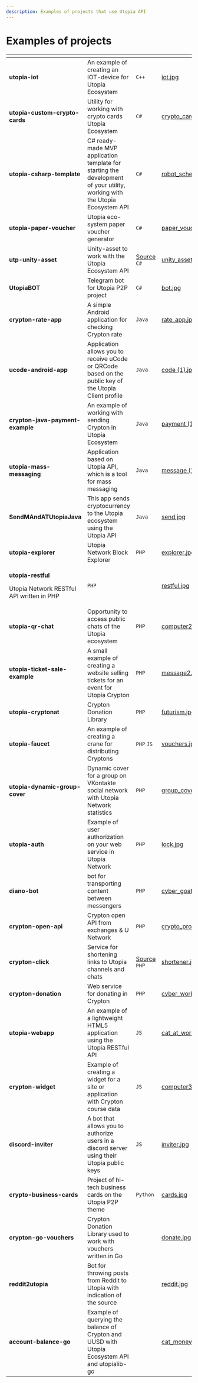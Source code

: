 ```yaml
---
description: Examples of projects that use Utopia API
---
```


# Examples of projects

<table data-view="cards"><thead><tr><th></th><th></th><th></th><th data-hidden data-card-cover data-type="files"></th><th data-hidden data-card-target data-type="content-ref"></th></tr></thead><tbody><tr><td><strong>utopia-iot</strong></td><td>An example of creating an IOT-device for Utopia Ecosystem</td><td><code>C++</code></td><td><a href=".gitbook/assets/iot.jpg">iot.jpg</a></td><td></td></tr><tr><td><strong>utopia-custom-crypto-cards</strong></td><td>Utility for working with crypto cards Utopia Ecosystem</td><td><code>C#</code></td><td><a href=".gitbook/assets/crypto_card.jpg">crypto_card.jpg</a></td><td><a href="https://github.com/utopia-opensource/utopia-custom-cryptocards">https://github.com/utopia-opensource/utopia-custom-cryptocards</a></td></tr><tr><td><strong>utopia-csharp-template</strong></td><td>C# ready-made MVP application template for starting the development of your utility, working with the Utopia Ecosystem API</td><td><code>C#</code></td><td><a href=".gitbook/assets/robot_scheme.jpg">robot_scheme.jpg</a></td><td><a href="https://github.com/utopia-opensource/utopia-csharp-template">https://github.com/utopia-opensource/utopia-csharp-template</a></td></tr><tr><td><strong>utopia-paper-voucher</strong></td><td>Utopia eco-system paper voucher generator</td><td><code>C#</code></td><td><a href=".gitbook/assets/paper_vouchers.jpg">paper_vouchers.jpg</a></td><td><a href="https://github.com/utopia-opensource/utopia-paper-voucher">https://github.com/utopia-opensource/utopia-paper-voucher</a></td></tr><tr><td><strong>utp-unity-asset</strong></td><td>Unity-asset to work with the Utopia Ecosystem API</td><td><a href="https://github.com/utopia-opensource/utp-unity-asset">Source</a> <code>C#</code></td><td><a href=".gitbook/assets/unity_asset.jpg">unity_asset.jpg</a></td><td><a href="https://assetstore.unity.com/packages/tools/network/utopia-network-asset-176173">https://assetstore.unity.com/packages/tools/network/utopia-network-asset-176173</a></td></tr><tr><td><strong>UtopiaBOT</strong></td><td>Telegram bot for Utopia P2P project</td><td><code>C#</code></td><td><a href=".gitbook/assets/bot.jpg">bot.jpg</a></td><td><a href="https://github.com/utopiap2p-events/UtopiaBOT">https://github.com/utopiap2p-events/UtopiaBOT</a></td></tr><tr><td><strong>crypton-rate-app</strong></td><td>A simple Android application for checking Crypton rate</td><td><code>Java</code></td><td><a href=".gitbook/assets/rate_app.jpg">rate_app.jpg</a></td><td><a href="https://github.com/utopia-opensource/crypton-rate-app">https://github.com/utopia-opensource/crypton-rate-app</a></td></tr><tr><td><strong>ucode-android-app</strong></td><td>Application allows you to receive uCode or QRCode based on the public key of the Utopia Client profile</td><td><code>Java</code></td><td><a href=".gitbook/assets/code (1).jpg">code (1).jpg</a></td><td><a href="https://github.com/utopia-opensource/ucode-android-app">https://github.com/utopia-opensource/ucode-android-app</a></td></tr><tr><td><strong>crypton-java-payment-example</strong></td><td>An example of working with sending Crypton in Utopia Ecosystem</td><td><code>Java</code></td><td><a href=".gitbook/assets/payment (1).jpg">payment (1).jpg</a></td><td><a href="https://github.com/utopia-opensource/crypton-java-payment-example">https://github.com/utopia-opensource/crypton-java-payment-example</a></td></tr><tr><td><strong>utopia-mass-messaging</strong></td><td>Application based on Utopia API, which is a tool for mass messaging</td><td><code>Java</code></td><td><a href=".gitbook/assets/message (1).jpg">message (1).jpg</a></td><td><a href="https://github.com/utopia-opensource/utopia-mass-messaging">https://github.com/utopia-opensource/utopia-mass-messaging</a></td></tr><tr><td><strong>SendMAndATUtopiaJava</strong></td><td>This app sends cryptocurrency to the Utopia ecosystem using the Utopia API</td><td><code>Java</code></td><td><a href=".gitbook/assets/send.jpg">send.jpg</a></td><td><a href="https://github.com/utopiap2p-events/SendMAndATUtopiaJava">https://github.com/utopiap2p-events/SendMAndATUtopiaJava</a></td></tr><tr><td><strong>utopia-explorer</strong></td><td>Utopia Network Block Explorer</td><td><code>PHP</code></td><td><a href=".gitbook/assets/explorer.jpg">explorer.jpg</a></td><td><a href="https://github.com/utopia-opensource/utopia-explorer">https://github.com/utopia-opensource/utopia-explorer</a></td></tr><tr><td><p><strong>utopia-restful</strong></p><p>Utopia Network RESTful API written in PHP</p></td><td><code>PHP</code></td><td></td><td><a href=".gitbook/assets/restful.jpg">restful.jpg</a></td><td><a href="https://github.com/utopia-opensource/utopia-restful">https://github.com/utopia-opensource/utopia-restful</a></td></tr><tr><td><strong>utopia-qr-chat</strong></td><td>Opportunity to access public chats of the Utopia ecosystem</td><td><code>PHP</code></td><td><a href=".gitbook/assets/computer2.jpg">computer2.jpg</a></td><td><a href="https://github.com/utopia-opensource/utopia-qr-chat">https://github.com/utopia-opensource/utopia-qr-chat</a></td></tr><tr><td><strong>utopia-ticket-sale-example</strong></td><td>A small example of creating a website selling tickets for an event for Utopia Crypton</td><td><code>PHP</code></td><td><a href=".gitbook/assets/message2.jpg">message2.jpg</a></td><td><a href="https://github.com/utopia-opensource/utopia-ticket-sale-example">https://github.com/utopia-opensource/utopia-ticket-sale-example</a></td></tr><tr><td><strong>utopia-cryptonat</strong></td><td>Crypton Donation Library</td><td><code>PHP</code></td><td><a href=".gitbook/assets/futurism.jpg">futurism.jpg</a></td><td><a href="https://github.com/Sagleft/utopia-cryptonat">https://github.com/Sagleft/utopia-cryptonat</a></td></tr><tr><td><strong>utopia-faucet</strong></td><td>An example of creating a crane for distributing Cryptons</td><td><code>PHP</code> <code>JS</code></td><td><a href=".gitbook/assets/vouchers.jpg">vouchers.jpg</a></td><td><a href="https://github.com/Sagleft/utopia-faucet">https://github.com/Sagleft/utopia-faucet</a></td></tr><tr><td><strong>utopia-dynamic-group-cover</strong></td><td>Dynamic cover for a group on VKontakte social network with Utopia Network statistics</td><td><code>PHP</code></td><td><a href=".gitbook/assets/group_cover.jpg">group_cover.jpg</a></td><td><a href="https://github.com/utopia-opensource/utopia-dynamic-group-cover">https://github.com/utopia-opensource/utopia-dynamic-group-cover</a></td></tr><tr><td><strong>utopia-auth</strong></td><td>Example of user authorization on your web service in Utopia Network</td><td><code>PHP</code></td><td><a href=".gitbook/assets/lock.jpg">lock.jpg</a></td><td><a href="https://github.com/utopia-opensource/utopia-auth">https://github.com/utopia-opensource/utopia-auth</a></td></tr><tr><td><strong>diano-bot</strong></td><td>bot for transporting content between messengers</td><td><code>PHP</code></td><td><a href=".gitbook/assets/cyber_goat.jpg">cyber_goat.jpg</a></td><td><a href="https://github.com/Sagleft/diano-bot">https://github.com/Sagleft/diano-bot</a></td></tr><tr><td><strong>crypton-open-api</strong></td><td>Crypton open API from exchanges &#x26; U Network</td><td><code>PHP</code></td><td><a href=".gitbook/assets/crypto_processor.jpg">crypto_processor.jpg</a></td><td><a href="https://github.com/utopia-opensource/crypton-open-api">https://github.com/utopia-opensource/crypton-open-api</a></td></tr><tr><td><strong>crypton-click</strong></td><td>Service for shortening links to Utopia channels and chats</td><td><a href="https://github.com/Sagleft/crypton-click">Source</a> <code>PHP</code></td><td><a href=".gitbook/assets/shortener.jpg">shortener.jpg</a></td><td><a href="https://crypton.click/">https://crypton.click/</a></td></tr><tr><td><strong>crypton-donation</strong></td><td>Web service for donating in Crypton</td><td><code>PHP</code></td><td><a href=".gitbook/assets/cyber_work.jpg">cyber_work.jpg</a></td><td><a href="https://github.com/utopiap2p-events/crypton-donation">https://github.com/utopiap2p-events/crypton-donation</a></td></tr><tr><td><strong>utopia-webapp</strong></td><td>An example of a lightweight HTML5 application using the Utopia RESTful API</td><td><code>JS</code></td><td><a href=".gitbook/assets/cat_at_work.jpg">cat_at_work.jpg</a></td><td><a href="https://github.com/utopia-opensource/utopia-webapp">https://github.com/utopia-opensource/utopia-webapp</a></td></tr><tr><td><strong>crypton-widget</strong></td><td>Example of creating a widget for a site or application with Crypton course data</td><td><code>JS</code></td><td><a href=".gitbook/assets/computer3.jpg">computer3.jpg</a></td><td><a href="https://jsfiddle.net/Neop39Ce/snygk4ut/39">https://jsfiddle.net/Neop39Ce/snygk4ut/39</a></td></tr><tr><td><strong>discord-inviter</strong></td><td>A bot that allows you to authorize users in a discord server using their Utopia public keys</td><td><code>JS</code></td><td><a href=".gitbook/assets/inviter.jpg">inviter.jpg</a></td><td><a href="https://github.com/utopia-opensource/discord-inviter">https://github.com/utopia-opensource/discord-inviter</a></td></tr><tr><td><strong>crypto-business-cards</strong></td><td>Project of hi-tech business cards on the Utopia P2P theme</td><td><code>Python</code></td><td><a href=".gitbook/assets/cards.jpg">cards.jpg</a></td><td><a href="https://github.com/utopia-opensource/crypto-business-cards">https://github.com/utopia-opensource/crypto-business-cards</a></td></tr><tr><td><strong>crypton-go-vouchers</strong></td><td>Crypton Donation Library used to work with vouchers written in Go</td><td></td><td><a href=".gitbook/assets/donate.jpg">donate.jpg</a></td><td><a href="https://github.com/utopia-opensource/crypton-go-vouchers">https://github.com/utopia-opensource/crypton-go-vouchers</a></td></tr><tr><td><strong>reddit2utopia</strong></td><td>Bot for throwing posts from Reddit to Utopia with indication of the source</td><td></td><td><a href=".gitbook/assets/reddit.jpg">reddit.jpg</a></td><td><a href="https://github.com/Sagleft/">https://github.com/Sagleft/</a></td></tr><tr><td><strong>account-balance-go</strong></td><td>Example of querying the balance of Crypton and UUSD with Utopia Ecosystem API and utopialib-go</td><td></td><td><a href=".gitbook/assets/cat_money.jpg">cat_money.jpg</a></td><td><a href="https://github.com/utopia-opensource/account-balance-go">https://github.com/utopia-opensource/account-balance-go</a></td></tr></tbody></table>
